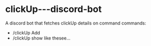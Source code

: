 # clickUp---discord-bot
A discord bot that fetches clickUp details on command
commands:
- /clickUp Add
- /clickUp show 
like thesee...
